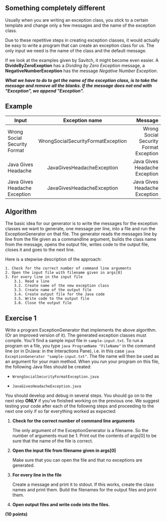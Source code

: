 ## Something completely different

Usually when you are writing an exception class, you stick to a certain template and change only a few messages and the name of the exception class.

Due to these repetitive steps in creating exception classes, it would actually be easy to write a program that can create an exception class for us. The only input we need is the name of the class and the default message.

If we look at the examples given by Savitch, it might become even easier. A **DivideByZeroExeption** has a *Dividing by Zero Exception* message,
a **NegativeNumberException** has the message *Negative Number Exception*.

**_What we have to do to get the name of the exception class, is to take the message
and remove all the blanks. If the message does not end with "Exception", we append "Exception"._**


## Example

| Input        | Exception name           | Message  |
| ------------- |:-------------:| -----:|
| Wrong Social Security Format      | WrongSocialSecurityFormatException| Wrong Social Security Format Exception |
| Java Gives Headache      | JavaGivesHeadacheException      |   Java Gives Headache Exception |
| Java Gives Headache Exception | JavaGivesHeadacheException      |    Java Gives Headache Exception |


## Algorithm

The basic idea for our generator is to write the messages for the exception classes we want to generate, one message per line, into a file and run the ExceptionGenerator on that file.
The generator reads the messages line by line from the file given as a commandline argument, builds the class name from the message, opens the output file, writes code to the output file, closes it and goes to the next line.

Here is a stepwise description of the approach:

```
1. Check for the correct number of command line arguments
2. Open the input file with filename given in args[0]
3. For every line in the input file
 	3.1. Read a line
 	3.2. Create name of the new exception class
 	3.3. Create name of the output file 
 	3.4. Create output file for the Java code
 	3.5. Write code to the output file
 	3.6. Close the output file
```

## Exercise 1

Write a program ExceptionGenerator that implements the above algorithm. (Or an improved version of it). The generated exception classes must compile.
You'll find a sample input file in `sample-input.txt`.
To run a program on a file, you type `java ProgramName "FileName"` in the command line (or in DrJava: in the Interactions Pane), i.e. in this case `java ExceptionGenerator "sample-input.txt"`.
The file name will then be used as an argument for your main method.
When you run your program on this file, the following Java files should be created:

* `WrongSocialSecurityFormatException.java`

* `JavaGivesHeadacheException.java`


You should develop and debug in several steps. You should go on to the next step **ONLY** if you've finished working on the previous one. We suggest testing your code after each of the following steps and proceeding to the next one only if so far everything worked as expected:

1. **Check for the correct number of command line arguments**

   The only argument of the ExceptionGenerator is a filename. So the number of arguments must be 1.
   Print out the contents of args[0] to be sure that the name of the file is correct.

2. **Open the input file from filename given in args[0]**

   Make sure that you can open the file and that no exceptions are generated.

3. **For every line in the file**

   Create a message and print it to stdout.
   If this works, create the class names and print them.
   Build the filenames for the output files and print them.

4. **Open output files and write code into the files.**

**(10 points)**